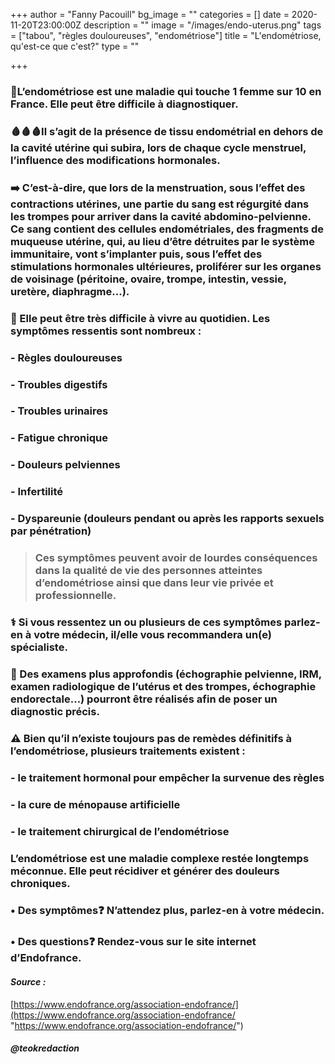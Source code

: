 +++
author = "Fanny Pacouill"
bg_image = ""
categories = []
date = 2020-11-20T23:00:00Z
description = ""
image = "/images/endo-uterus.png"
tags = ["tabou", "règles douloureuses", "endométriose"]
title = "L'endométriose, qu'est-ce que c'est?"
type = ""

+++
### 🔅L’endométriose est une maladie qui touche 1 femme sur 10 en France. Elle peut être difficile à diagnostiquer.

### 🩸🩸🩸Il s’agit de la présence de tissu endométrial en dehors de la cavité utérine qui subira, lors de chaque cycle menstruel, l’influence des modifications hormonales.

### ➡️ C’est-à-dire, que lors de la menstruation, sous l’effet des contractions utérines, une partie du sang est régurgité dans les trompes pour arriver dans la cavité abdomino-pelvienne. Ce sang contient des cellules endométriales, des fragments de muqueuse utérine, qui, au lieu d’être détruites par le système immunitaire, vont s’implanter puis, sous l’effet des stimulations hormonales ultérieures, proliférer sur les organes de voisinage (péritoine, ovaire, trompe, intestin, vessie, uretère, diaphragme…).

### 🚫 Elle peut être très difficile à vivre au quotidien. Les symptômes ressentis sont nombreux :

### - Règles douloureuses

### - Troubles digestifs

### - Troubles urinaires

### - Fatigue chronique

### - Douleurs pelviennes

### - Infertilité

### - Dyspareunie (douleurs pendant ou après les rapports sexuels par pénétration)

> ### Ces symptômes peuvent avoir de lourdes conséquences dans la qualité de vie des personnes atteintes d’endométriose ainsi que dans leur vie privée et professionnelle.

### ⚕ Si vous ressentez un ou plusieurs de ces symptômes parlez-en à votre médecin, il/elle vous recommandera un(e) spécialiste.

### 💊 Des examens plus approfondis (échographie pelvienne, IRM, examen radiologique de l’utérus et des trompes, échographie endorectale…) pourront être réalisés afin de poser un diagnostic précis.

### ⚠️ Bien qu’il n’existe toujours pas de remèdes définitifs à l’endométriose, plusieurs traitements existent :

### - le traitement hormonal pour empêcher la survenue des règles

### - la cure de ménopause artificielle

### - le traitement chirurgical de l’endométriose

### L’endométriose est une maladie complexe restée longtemps méconnue. Elle peut récidiver et générer des douleurs chroniques.

### **• Des symptômes❓** N’attendez plus, parlez-en à votre médecin.

### **• Des questions❓** Rendez-vous sur le site internet d’**Endofrance**.

#### _Source :_

[https://www.endofrance.org/association-endofrance/](https://www.endofrance.org/association-endofrance/ "https://www.endofrance.org/association-endofrance/")

##### _@teokredaction_